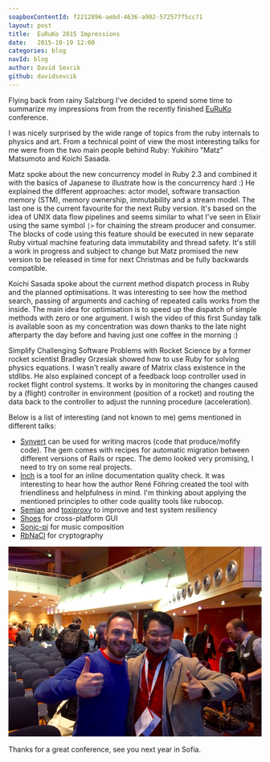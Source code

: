 ```yaml
---
soapboxContentId: f2212896-aebd-4636-a902-572577f5cc71
layout: post
title:  EuRuKo 2015 Impressions
date:   2015-10-19 12:00
categories: blog
navId: blog
author: David Sevcik
github: davidsevcik
---
```


Flying back from rainy Salzburg I've decided to spend some time to summarize my impressions from from the recently finished
[EuRuKo](http://www.euruko2015.org/) conference.

I was nicely surprised by the wide range of topics from the ruby internals to physics and art. From a technical
point of view the most interesting talks for me were from the two main people behind Ruby: Yukihiro "Matz"
Matsumoto and Koichi Sasada.

Matz spoke about the new concurrency model in Ruby 2.3 and combined it with the basics of Japanese to illustrate how
is the concurrency hard :)
He explained the different approaches: actor model, software transaction memory (STM), memory ownership, immutability
and a stream model. The last one is the current favourite for the next Ruby version. It's based on the idea of UNIX
data flow pipelines and seems similar to what I've seen in Elixir using the same symbol `|>` for chaining the
stream producer and consumer. The blocks of code using this feature should be executed in new separate Ruby
virtual machine featuring data immutability and thread safety. It's still a work in progress and subject to change
but Matz promised the new version to be released in time for next Christmas and be fully backwards compatible.

Koichi Sasada spoke about the current method dispatch process in Ruby and the planned optimisations. It was interesting to
see how the method search, passing of arguments and caching of repeated calls works from the inside.
The main idea for optimisation is to speed up the dispatch of simple methods with zero or one argument. I wish the video
of this first Sunday talk is available soon as my concentration was down thanks to the late night
afterparty the day before and having just one coffee in the morning :)

Simplify Challenging Software Problems with Rocket Science by a former rocket scientist Bradley Grzesiak showed how to use Ruby
for solving physics equations. I wasn't really aware of Matrix class existence in the stdlibs. He also explained
concept of a feedback loop controller used in rocket flight control systems. It works by in monitoring the changes caused by
a (flight) controller in environment (position of a rocket) and routing the data back to the controller to adjust the running procedure (acceleration).

Below is a list of interesting (and not known to me) gems mentioned in different talks:

- [Synvert](https://github.com/xinminlabs/synvert) can be used for writing macros (code that produce/mofify code).
The gem comes with recipes for automatic migration between different versions of Rails or rspec. The demo looked
very promising, I need to try on some real projects.
- [Inch](https://github.com/rrrene/inch) is a tool for an inline documentation quality check. It was interesting to hear how the author René Föhring created the tool with friendliness and helpfulness in mind. I'm thinking about applying the mentioned
principles to other code quality tools like rubocop.
- [Semian](https://github.com/Shopify/semian) and [toxiproxy](https://github.com/Shopify/toxiproxy) to improve and test
system resiliency
- [Shoes](http://shoesrb.com/) for cross-platform GUI
- [Sonic-pi](http://sonic-pi.net/) for music composition
- [RbNaCl](https://github.com/cryptosphere/rbnacl) for cryptography

![Be nice](/assets/photo-with-matz.jpg)

Thanks for a great conference, see you next year in Sofia.
